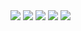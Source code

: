 <img src="https://64.media.tumblr.com/1c18bcab3ecc903de21059f5090bc2fc/84f9bac0f54e2bad-1d/s1280x1920/9b8f3cb1ab8126b02462e02783df87d35528043c.pnj">
<img src="https://media.discordapp.net/attachments/1133526020855705661/1370112959988240457/Untitled209_20250508205901.png?ex=681e50a1&is=681cff21&hm=482301f1cab6494fd7849058e9905ada8f576e4cd11b19e2c0923e2fa6072593&=&format=webp&quality=lossless&width=1514&height=478">
<img src="https://media.discordapp.net/attachments/956595890573955183/1370114304145227837/Untitled211_20250508210450.png?ex=681e51e1&is=681d0061&hm=65f004e3c714d23161f5fbfe2ff97be14e33b6a753648b86f39848b729efc046&=&format=webp&quality=lossless&width=1365&height=165">
<img src="https://64.media.tumblr.com/8cac8bafb27ddf1be8fb9a7adbccc120/5bf23da5dbe7ae41-fc/s75x75_c1/764ecdc19a4313495dfe4c15edfa33bd88e5503a.pnj">
<img src="https://64.media.tumblr.com/a8d6eb5d611d3c515e2fc483d6596967/84f9bac0f54e2bad-65/s1280x1920/2bddb4f526689729098ab9e38d93852e60df7396.pnj">
